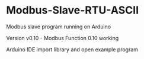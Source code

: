 # Modbus-Slave-RTU-ASCII
Modbus slave program running on Arduino


Version
v0.10 - Modbus Function 0.10 working




Arduino IDE import library and open example program


